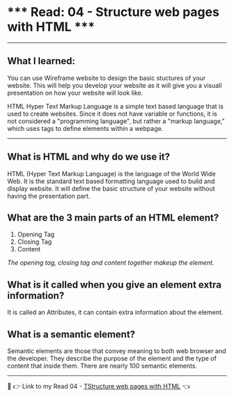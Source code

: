 #  *** Read: 04 - Structure web pages with HTML ***

---  

## What I learned:

You can use Wireframe website to design the basic stuctures of your website.  This will help you develop your website as it will give you a visuall presentation on how your website will look like. 

HTML 
Hyper Text Markup Language is a simple text based language that is used to create websites.  Since it does not have variable or functions, it is not considered a "programming language", but rather a "markup language," which uses tags to define elements within a webpage.

--- 


## What is HTML and why do we use it?

HTML (Hyper Text Markup Language) is the language of the World Wide Web.   It is the standard text based formatting language used to build and display website. It will define the basic structure of your website without having the presentation part.
  

## What are the 3 main parts of an HTML element?

1. Opening Tag
1. Closing Tag
1. Content

*The opening tag, closing tag and content together makeup the element.* 


## What is it called when you give an element extra information?

It is called an Attributes, it can contain extra information about the element.

## What is a semantic element?

Semantic elements are those that convey meaning to both web browser and the developer.  They describe the purpose of the element and the type of content that inside them. There are nearly 100 semantic elements.

--- 


:wave:
:point_right: Link to my Read 04 - [TStructure web pages with HTML](https://BrettF5.github.io/reading-notes/code102/Read04) :point_left: